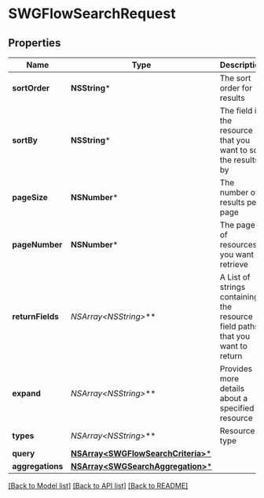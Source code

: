 # SWGFlowSearchRequest

## Properties
Name | Type | Description | Notes
------------ | ------------- | ------------- | -------------
**sortOrder** | **NSString*** | The sort order for results | [optional] 
**sortBy** | **NSString*** | The field in the resource that you want to sort the results by | [optional] 
**pageSize** | **NSNumber*** | The number of results per page | [optional] 
**pageNumber** | **NSNumber*** | The page of resources you want to retrieve | [optional] 
**returnFields** | **NSArray&lt;NSString*&gt;*** | A List of strings containing the resource field paths that you want to return | [optional] 
**expand** | **NSArray&lt;NSString*&gt;*** | Provides more details about a specified resource | [optional] 
**types** | **NSArray&lt;NSString*&gt;*** | Resource type | 
**query** | [**NSArray&lt;SWGFlowSearchCriteria&gt;***](SWGFlowSearchCriteria.md) |  | [optional] 
**aggregations** | [**NSArray&lt;SWGSearchAggregation&gt;***](SWGSearchAggregation.md) |  | [optional] 

[[Back to Model list]](../README.md#documentation-for-models) [[Back to API list]](../README.md#documentation-for-api-endpoints) [[Back to README]](../README.md)


